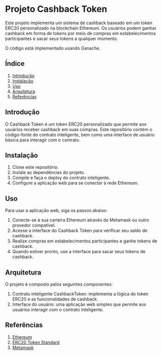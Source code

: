 # Projeto Cashback Token

Este projeto implementa um sistema de cashback baseado em um token ERC20 personalizado na blockchain Ethereum. Os usuários podem ganhar cashback em forma de tokens por meio de compras em estabelecimentos participantes e sacar seus tokens a qualquer momento.

O código está implementado usando Ganache.

## Índice

1. [Introdução](#introdução)
2. [Instalação](#instalação)
3. [Uso](#uso)
4. [Arquitetura](#arquitetura)
5. [Referências](#referências)

## Introdução

O Cashback Token é um token ERC20 personalizado que permite aos usuários receber cashback em suas compras. Este repositório contém o código-fonte do contrato inteligente, bem como uma interface de usuário básica para interagir com o contrato.

## Instalação

1. Clone este repositório.
2. Instale as dependências do projeto.
3. Compile e faça o deploy do contrato inteligente.
4. Configure a aplicação web para se conectar à rede Ethereum.

## Uso

Para usar a aplicação web, siga os passos abaixo:

1. Conecte-se à sua carteira Ethereum através do Metamask ou outro provedor compatível.
2. Acesse a interface do Cashback Token para verificar seu saldo de cashback.
3. Realize compras em estabelecimentos participantes e ganhe tokens de cashback.
4. Quando estiver pronto, use a interface para sacar seus tokens de cashback.

## Arquitetura

O projeto é composto pelos seguintes componentes:

1. Contrato inteligente CashbackToken: implementa a lógica do token ERC20 e as funcionalidades de cashback.
2. Interface do usuário: uma aplicação web simples que permite aos usuários interagir com o contrato inteligente.

## Referências

1. [Ethereum](https://ethereum.org/)
2. [ERC20 Token Standard](https://eips.ethereum.org/EIPS/eip-20)
3. [Metamask](https://metamask.io/)

